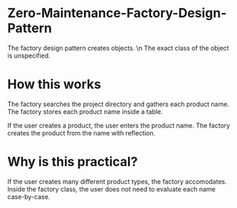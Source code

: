 # Zero-Maintenance-Factory-Design-Pattern

The factory design pattern creates objects. \n
The exact class of the object is unspecified.

# How this works

The factory searches the project directory and gathers each product name.
The factory stores each product name inside a table.

If the user creates a product, the user enters the product name.
The factory creates the product from the name with reflection.

# Why is this practical?

If the user creates many different product types, the factory accomodates.
Inside the factory class, the user does not need to evaluate each name case-by-case.
